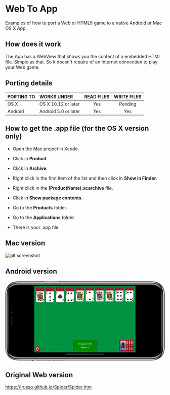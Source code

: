 # Web To App

Examples of how to port a Web or HTML5 game to a native Android or Mac OS X App.

## How does it work

The App has a WebView that shows you the content of a embedded HTML file. Simple as that. So it doesn't require of an Internet connection to play your Web game.

## Porting details


| PORTING TO  | WORKS UNDER | READ FILES | WRITE FILES
| :------------ |:--------------- |:---------------: |:---------------:|
| OS X | OS X 10.12 or later | Yes | Pending
| Android | Android 5.0 or later | Yes | Yes

## How to get the .app file (for the OS X version only)

* Open the Mac project in Xcode.

* Click in **Product**.

* Click in **Archive**.

* Right click in the first item of the list and then click in **Show in Finder**.

* Right click in the **(ProductName).xcarchive** file.

* Click in **Show package contents**.

* Go to the **Products** folder.

* Go to the **Applications** folder.

* There is your .app file.

## Mac version

![alt screenshot](https://raw.githubusercontent.com/lrusso/WebToApp/master/Screenshot1.png)

## Android version

![alt screenshot](https://raw.githubusercontent.com/lrusso/WebToApp/master/Screenshot2.png)

## Original Web version

https://lrusso.github.io/Spider/Spider.htm
